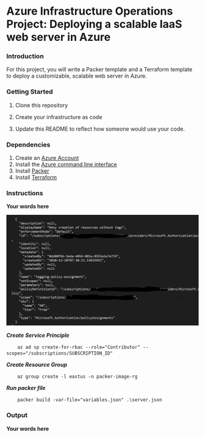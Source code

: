 # Azure Infrastructure Operations Project: Deploying a scalable IaaS web server in Azure

### Introduction
For this project, you will write a Packer template and a Terraform template to deploy a customizable, scalable web server in Azure.

### Getting Started
1. Clone this repository

2. Create your infrastructure as code

3. Update this README to reflect how someone would use your code.

### Dependencies
1. Create an [Azure Account](https://portal.azure.com) 
2. Install the [Azure command line interface](https://docs.microsoft.com/en-us/cli/azure/install-azure-cli?view=azure-cli-latest)
3. Install [Packer](https://www.packer.io/downloads)
4. Install [Terraform](https://www.terraform.io/downloads.html)

### Instructions
**Your words here**

![Policy Screenshot](./images/policy_tagging_screenshot.PNG "Policy Screenshot")

***Create Service Principle***
```
    az ad sp create-for-rbac --role="Contributor" --scopes="/subscriptions/SUBSCRIPTION_ID"
```

***Create Resource Group***
```
    az group create -l eastus -n packer-image-rg
```


***Run packer file***
```
    packer build -var-file="variables.json" .\server.json
```


### Output
**Your words here**

